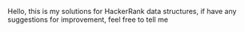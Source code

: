 Hello, this is my solutions for HackerRank data structures, if have any suggestions for improvement, feel free to tell me
